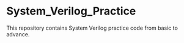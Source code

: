 # System_Verilog_Practice
This repository contains System Verilog practice code from basic to advance. 

